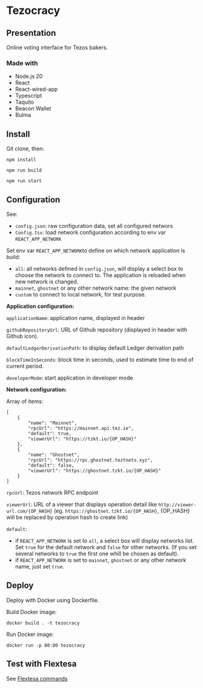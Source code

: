# Tezocracy

## Presentation

Online voting interface for Tezos bakers.

### Made with

- Node.js 20
- React
- React-wired-app
- Typescript
- Taquito
- Beacon Wallet
- Bulma

## Install

Git clone, then:

````
npm install
````

````
npm run build
````

```
npm run start
```

## Configuration

See: 
- `config.json`: raw configuration data, set all configured networs
- `Config.tsx`: load network configuration according to env var `REACT_APP_NETWORK`

Set env var `REACT_APP_NETWORK`to define on which network application is build:
- `all`: all networks defined in `config.json`, will display a select box to choose the network to connect to. The application is reloaded when new network is changed.
- `mainnet`, `ghostnet` or any other network name: the given network
- `custom` to connect to local network, for test purpose.

**Application configuration:**

`applicationName`: application name, displayed in header

`githubRepositoryUrl`: URL of Github repository (displayed in header with Github icon).

`defaultLedgerDerivationPath`: to display default Ledger derivation path

`blockTimeInSeconds`: block time in seconds, used to estimate time to end of current period.

`developerMode`: start application in developer mode

**Network configuration:**

Array of items:

```
[
    {
        "name": "Mainnet",
        "rpcUrl": "https://mainnet.api.tez.ie",
        "default": true,
        "viewerUrl": "https://tzkt.io/{OP_HASH}"
    },
    {
        "name": "Ghostnet",
        "rpcUrl": "https://rpc.ghostnet.teztnets.xyz",
        "default": false,
        "viewerUrl": "https://ghostnet.tzkt.io/{OP_HASH}"
    }
]
```

`rpcUrl`: Tezos network RPC endpoint

`viewerUrl`: URL of a viewer that displays operation detail like `http://viewer-url.com/{OP_HASH}` (eg. `https://ghostnet.tzkt.io/{OP_HASH}`, {OP_HASH} will be replaced by operation hash to create link) 

`default`: 
- if `REACT_APP_NETWORK` is set to `all`, a select box will display networks list. Set `true` for the default network and `false` for other networks. (If you set several networks to `true` the first one whill be chosen as default).
- if `REACT_APP_NETWORK` is set to `mainnet`, `ghostnet` or any other network name, just set `true`.

## Deploy

Deploy with Docker using Dockerfile.

Build Docker image:

```
docker build . -t tezocracy
```

Run Docker image:
```
docker run -p 80:80 tezocracy
```

## Test with Flextesa

See [Flextesa commands](./flextesa-commands.md)